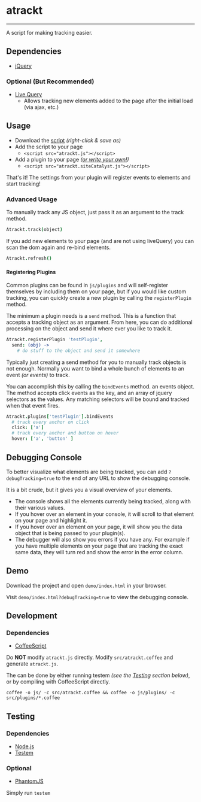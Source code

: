 # atrackt
---

A script for making tracking easier.

## Dependencies

* [jQuery](http://jquery.com)

### Optional (But Recommended)

* [Live Query](https://github.com/brandonaaron/livequery)
  * Allows tracking new elements added to the page after the initial load (via ajax, etc.)

## Usage

* Download the [script](https://raw.github.com/brewster1134/atrackt/master/js/atrackt.js) _(right-click & save as)_
* Add the script to your page
  * `<script src="atrackt.js"></script>`
* Add a plugin to your page _([or write your own!](#registering-plugins))_
  * `<script src="atrackt.siteCatalyst.js"></script>`

That's it!  The settings from your plugin will register events to elements and start tracking!

### Advanced Usage

To manually track any JS object, just pass it as an argument to the track method.

```coffee
Atrackt.track(object)
```

If you add new elements to your page (and are not using liveQuery) you can scan the dom again and re-bind elements.

```coffee
Atrackt.refresh()
```

#### Registering Plugins

Common plugins can be found in `js/plugins` and will self-register themselves by including them on your page, but if you would like custom tracking, you can quickly create a new plugin by calling the `registerPlugin` method.

The minimum a plugin needs is a `send` method.  This is a function that accepts a tracking object as an argument.  From here, you can do additional processing on the object and send it where ever you like to track it.

```coffee
Atrackt.registerPlugin 'testPlugin',
  send: (obj) ->
    # do stuff to the object and send it somewhere
```

Typically just creating a send method for you to manually track objects is not enough.  Normally you want to bind a whole bunch of elements to an event _(or events)_ to track.

You can accomplish this by calling the `bindEvents` method. an events object.  The method accepts click events as the key, and an array of jquery selectors as the values.  Any matching selectors will be bound and tracked when that event fires.

```coffee
Atrackt.plugins['testPlugin'].bindEvents
  # track every anchor on click
  click: ['a']
  # track every anchor and button on hover
  hover: ['a', 'button' ]
```

## Debugging Console

To better visualize what elements are being tracked, you can add `?debugTracking=true` to the end of any URL to show the debugging console.

It is a bit crude, but it gives you a visual overview of your elements.

* The console shows all the elements currently being tracked, along with their various values.
* If you hover over an element in your console, it will scroll to that element on your page and highlight it.
* If you hover over an element on your page, it will show you the data object that is being passed to your plugin(s).
* The debugger will also show you errors if you have any.  For example if you have multiple elements on your page that are tracking the exact same data, they will turn red and show the error in the error column.

## Demo

Download the project and open `demo/index.html` in your browser.

Visit `demo/index.html?debugTracking=true` to view the debugging console.

## Development

### Dependencies

* [CoffeeScript](http://coffeescript.org)

Do **NOT** modify `atrackt.js` directly.  Modify `src/atrackt.coffee` and generate `atrackt.js`.

The can be done by either running testem _(see the [Testing](#testing) section below)_, or by compiling with CoffeeScript directly.

`coffee -o js/ -c src/atrackt.coffee && coffee -o js/plugins/ -c src/plugins/*.coffee`

## Testing

### Dependencies

* [Node.js](http://nodejs.org)
* [Testem](https://github.com/airportyh/testem)

### Optional

* [PhantomJS](http://phantomjs.org)

Simply run `testem`
